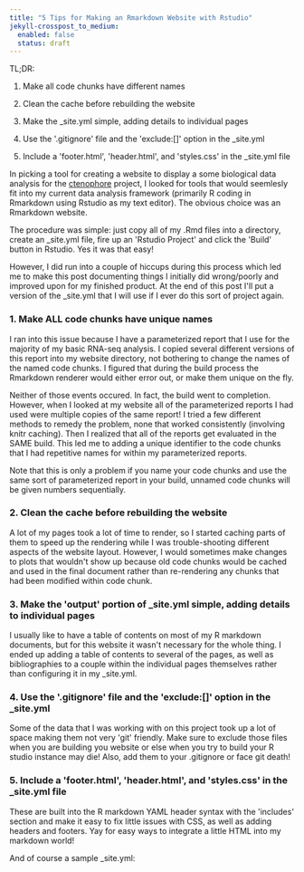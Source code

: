 ```yaml
---
title: "5 Tips for Making an Rmarkdown Website with Rstudio"
jekyll-crosspost_to_medium:
  enabled: false
  status: draft
---
```


TL;DR:


1. Make all code chunks have different names


2. Clean the cache before rebuilding the website


3. Make the _site.yml simple, adding details to individual pages


4. Use the '.gitignore' file and the 'exclude:[]' option in the _site.yml


5. Include a 'footer.html', 'header.html', and 'styles.css' in the _site.yml file



In picking a tool for creating a website to display a some biological data analysis for the [ctenophore](https://mnemiopsis.github.io/) project, I looked for tools that would seemlesly fit into my current data analysis framework (primarily R coding in Rmarkdown using Rstudio as my text editor). The obvious choice was an Rmarkdown website. 

The procedure was simple: just copy all of my .Rmd files into a directory, create an _site.yml file, fire up an 'Rstudio Project' and click the 'Build' button in Rstudio. Yes it was that easy! 

However, I did run into a couple of hiccups during this process which led me to make this post documenting things I initially did wrong/poorly and improved upon for my finished product. At the end of this post I'll put a version of the _site.yml that I will use if I ever do this sort of project again.


### 1. Make ALL code chunks have unique names 

I ran into this issue because I have a parameterized report that I use for the majority of my basic RNA-seq analysis. I copied several different versions of this report into my website directory, not bothering to change the names of the named code chunks. I figured that during the build process the Rmarkdown renderer would either error out, or make them unique on the fly. 

Neither of those events occured. In fact, the build went to completion. However, when I looked at my website all of the parameterized reports I had used were multiple copies of the same report! I tried a few different methods to remedy the problem, none that worked consistently (involving knitr caching). Then I realized that all of the reports get evaluated in the SAME build. This led me to adding a unique identifier to the code chunks that I had repetitive names for within my parameterized reports.

Note that this is only a problem if you name your code chunks and use the same sort of parameterized report in your build, unnamed code chunks will be given numbers sequentially.

### 2. Clean the cache before rebuilding the website

A lot of my pages took a lot of time to render, so I started caching parts of them to speed up the rendering while I was trouble-shooting different aspects of the website layout. However, I would sometimes make changes to plots that wouldn't show up because old code chunks would be cached and used in the final document rather than re-rendering any chunks that had been modified within code chunk.


### 3. Make the 'output' portion of _site.yml simple, adding details to individual pages

I usually like to have a table of contents on most of my R markdown documents, but for this website it wasn't necessary for the whole thing. I ended up adding a table of contents to several of the pages, as well as bibliographies to a couple within the individual pages themselves rather than configuring it in my _site.yml.


### 4. Use the '.gitignore' file and the 'exclude:[]' option in the _site.yml

Some of the data that I was working with on this project took up a lot of space making them not very 'git' friendly. Make sure to exclude those files when you are building you website or else when you try to build your R studio instance may die! Also, add them to your .gitignore or face git death!


### 5. Include a 'footer.html', 'header.html', and 'styles.css' in the _site.yml file

These are built into the R markdown YAML header syntax with the 'includes' section and make it easy to fix little issues with CSS, as well as adding headers and footers. Yay for easy ways to integrate a little HTML into my markdown world!



And of course a sample _site.yml:

<script src="https://gist.github.com/kirstengott/1389e0422e5e9fe168ae7c0abe03fefd.js"></script>
